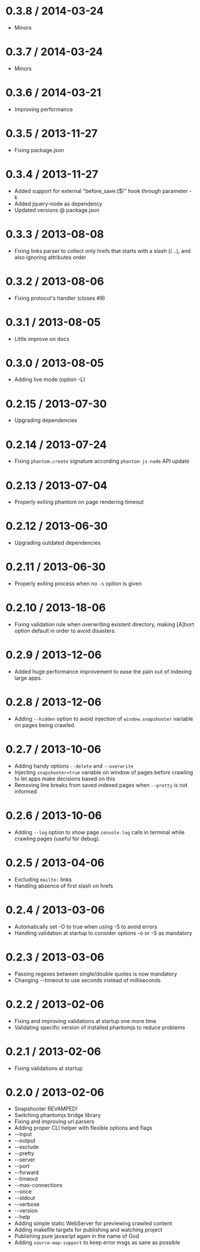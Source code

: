 0.3.8 / 2014-03-24
===================
 * Minors

0.3.7 / 2014-03-24
===================
 * Minors

0.3.6 / 2014-03-21
===================
 * Improving performance

0.3.5 / 2013-11-27
===================
 * Fixing package.json

0.3.4 / 2013-11-27
===================
 * Added support for external "before_save:($)" hook through parameter -k
 * Added jquery-node as dependency
 * Updated versions @ package.json

0.3.3 / 2013-08-08
===================
 * Fixing links parser to collect only hrefs that starts with a slash (/...),
 and also ignoring attributes order

0.3.2 / 2013-08-06
===================
 * Fixing protocol's handler (closes #9) 

0.3.1 / 2013-08-05
===================
 * Little improve on docs

0.3.0 / 2013-08-05
===================
 * Adding live mode (option -L)

0.2.15 / 2013-07-30
===================
 * Upgrading dependencies

0.2.14 / 2013-07-24
===================
 * Fixing `phantom.create` signature according `phantom-js-node` API update

0.2.13 / 2013-07-04
===================
 * Properly exiting phantom on page rendering timeout

0.2.12 / 2013-06-30
===================
 * Upgrading outdated dependencies

0.2.11 / 2013-06-30
===================
 * Properly exiting process when no `-s` option is given

0.2.10 / 2013-18-06
===================
 * Fixing validation rule when overwriting existent directory, making [A]bort
 option default in order to avoid disasters.

0.2.9 / 2013-12-06
===================
 * Added huge performance improvement to ease the pain out of indexing large
 apps.

0.2.8 / 2013-12-06
===================
 * Adding `--hidden` option to avoid injection of `window.snapshooter` variable
 on pages being crawled.

0.2.7 / 2013-10-06
===================
 * Adding handy options `--delete` and `--overwrite`
 * Injecting `snapshooter=true` variable on window of pages before crawling to
 let apps make decisions based on this
 * Removing line breaks from saved indexed pages when `--pretty` is not informed

0.2.6 / 2013-10-06
===================
 * Adding `--log` option to show page `console.log` calls in terminal while
 crawling pages (useful for debug).

0.2.5 / 2013-04-06
===================
 * Excluding `mailto:` links
 * Handling absence of first slash on hrefs

0.2.4 / 2013-03-06
===================
 * Automatically set -O to true when using -S to avoid errors
 * Handling validation at startup to consider options -o or -S as mandatory 

0.2.3 / 2013-03-06
===================
 * Passing regexes between single/double quotes is now mandatory
 * Changing --timeout to use seconds instead of milliseconds

0.2.2 / 2013-02-06
===================
 * Fixing and improving validations at startup one more time
 * Validating specific version of installed phantomjs to reduce problems

0.2.1 / 2013-02-06
===================
 * Fixing validations at startup

0.2.0 / 2013-02-06
===================
 * Snapshooter REVAMPED!
 * Switching phantomjs bridge library
 * Fixing and improving url parsers
 * Adding proper CLI helper with flexible options and flags
  * --input
  * --output
  * --exclude
  * --pretty
  * --server
  * --port
  * --forward
  * --timeout
  * --max-connections
  * --once
  * --stdout
  * --verbose
  * --version
  * --help
 * Adding simple static WebServer for previewing crawled content
 * Adding makefile targets for publishing and watching project
 * Publishing pure javasript again in the name of God
 * Adding `source-map-support` to keep error msgs as sane as possible